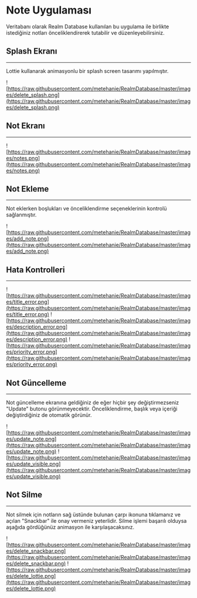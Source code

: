 # Note Uygulaması

Veritabanı olarak Realm Database kullanılan bu uygulama ile birlikte istediğiniz notları önceliklendirerek tutabilir ve düzenleyebilirsiniz.

## Splash Ekranı
---

Lottie kullanarak animasyonlu bir splash screen tasarımı yapılmıştır.

![https://raw.githubusercontent.com/metehanie/RealmDatabase/master/images/delete_splash.png](https://raw.githubusercontent.com/metehanie/RealmDatabase/master/images/delete_splash.png)


## Not Ekranı
---
![https://raw.githubusercontent.com/metehanie/RealmDatabase/master/images/notes.png](https://raw.githubusercontent.com/metehanie/RealmDatabase/master/images/notes.png)

## Not Ekleme
---

Not eklerken boşlukları ve önceliklendirme seçeneklerinin kontrolü sağlanmıştır.

![https://raw.githubusercontent.com/metehanie/RealmDatabase/master/images/add_note.png](https://raw.githubusercontent.com/metehanie/RealmDatabase/master/images/add_note.png)

## Hata Kontrolleri
---
![https://raw.githubusercontent.com/metehanie/RealmDatabase/master/images/title_error.png](https://raw.githubusercontent.com/metehanie/RealmDatabase/master/images/title_error.png)
![https://raw.githubusercontent.com/metehanie/RealmDatabase/master/images/description_error.png](https://raw.githubusercontent.com/metehanie/RealmDatabase/master/images/description_error.png)
![https://raw.githubusercontent.com/metehanie/RealmDatabase/master/images/priority_error.png](https://raw.githubusercontent.com/metehanie/RealmDatabase/master/images/priority_error.png)


## Not Güncelleme
---
Not güncelleme ekranına geldiğiniz de eğer hiçbir şey değiştirmezseniz "Update" butonu görünmeyecektir. Önceliklendirme, başlık veya içeriği değiştirdiğiniz de otomatik görünür.

![https://raw.githubusercontent.com/metehanie/RealmDatabase/master/images/update_note.png](https://raw.githubusercontent.com/metehanie/RealmDatabase/master/images/update_note.png)
![https://raw.githubusercontent.com/metehanie/RealmDatabase/master/images/update_visible.png](https://raw.githubusercontent.com/metehanie/RealmDatabase/master/images/update_visible.png)

## Not Silme
---
Not silmek için notların sağ üstünde bulunan çarpı ikonuna tıklamanız ve açılan "Snackbar" ile onay vermeniz yeterlidir. Silme işlemi başarılı olduysa aşağıda gördüğünüz animasyon ile karşılaşacaksınız.

![https://raw.githubusercontent.com/metehanie/RealmDatabase/master/images/delete_snackbar.png](https://raw.githubusercontent.com/metehanie/RealmDatabase/master/images/delete_snackbar.png)
![https://raw.githubusercontent.com/metehanie/RealmDatabase/master/images/delete_lottie.png](https://raw.githubusercontent.com/metehanie/RealmDatabase/master/images/delete_lottie.png)
